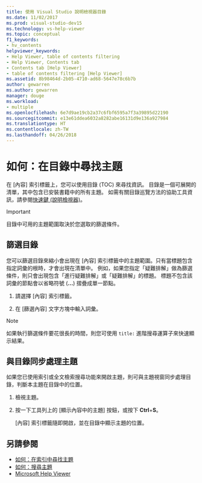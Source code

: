 ```yaml
---
title: 使用 Visual Studio 說明檢視器目錄
ms.date: 11/02/2017
ms.prod: visual-studio-dev15
ms.technology: vs-help-viewer
ms.topic: conceptual
f1_keywords:
- hv_contents
helpviewer_keywords:
- Help Viewer, table of contents filtering
- Help Viewer, Contents tab
- Contents tab [Help Viewer]
- table of contents filtering [Help Viewer]
ms.assetid: 8b98464d-2b05-4710-ad68-5647e78c6b7b
author: gewarren
ms.author: gewarren
manager: douge
ms.workload:
- multiple
ms.openlocfilehash: 6e7d9ae19cb2a37c6fbf6595a7f3a39895d22190
ms.sourcegitcommit: e13e61ddea6032a8282abe16131d9e136a927984
ms.translationtype: HT
ms.contentlocale: zh-TW
ms.lasthandoff: 04/26/2018
---
```

# <a name="how-to-find-topics-in-the-table-of-contents"></a>如何：在目錄中尋找主題

在 [內容] 索引標籤上，您可以使用目錄 (TOC) 來尋找資訊。 目錄是一個可展開的清單，其中包含已安裝書籍中的所有主題。 如需有關目錄巡覽方法的協助工具資訊，請參閱[快速鍵 (說明檢視器)](../ide/shortcut-keys-help-viewer.md)。

> [!IMPORTANT]
> 目錄中可用的主題範圍取決於您選取的篩選條件。

## <a name="filter-the-toc"></a>篩選目錄

您可以篩選目錄來縮小會出現在 [內容] 索引標籤中的主題範圍。只有當標題包含指定詞彙的根時，才會出現在清單中。 例如，如果您指定「疑難排解」做為篩選條件，則只會出現包含「進行疑難排解」或「疑難排解」的標題。 標題不包含該詞彙的節點會以省略符號 (**...**) 摺疊成單一節點。

1.  請選擇 [內容] 索引標籤。

2.  在 [篩選內容] 文字方塊中輸入詞彙。

> [!NOTE]
> 如果執行篩選條件要花很長的時間，則您可使用 `title:` 進階搜尋運算子來快速顯示結果。

## <a name="synchronize-a-topic-with-the-toc"></a>與目錄同步處理主題

如果您已使用索引或全文檢索搜尋功能來開啟主題，則可與主題視窗同步處理目錄，判斷本主題在目錄中的位置。

1.  檢視主題。

2.  按一下工具列上的 [顯示內容中的主題] 按鈕，或按下 **Ctrl**+**S**。

     [內容] 索引標籤隨即開啟，並在目錄中顯示主題的位置。

## <a name="see-also"></a>另請參閱

- [如何：在索引中尋找主題](../ide/how-to-find-topics-in-the-index.md)
- [如何：搜尋主題](../ide/how-to-search-for-topics.md)
- [Microsoft Help Viewer](../ide/microsoft-help-viewer.md)